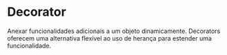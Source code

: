 # Decorator

Anexar funcionalidades adicionais a um objeto dinamicamente. Decorators oferecem uma alternativa flexível ao uso de herança para estender uma funcionalidade.